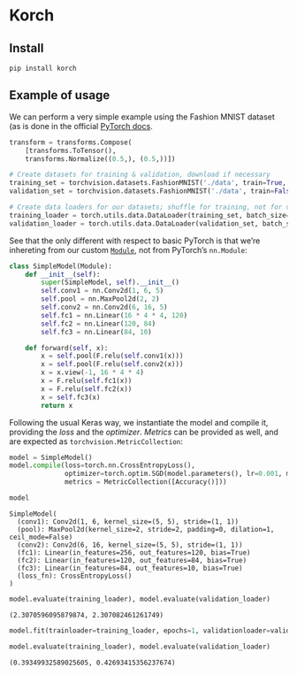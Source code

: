 Korch
================

<!-- WARNING: THIS FILE WAS AUTOGENERATED! DO NOT EDIT! -->

## Install

`pip install korch`

## Example of usage

We can perform a very simple example using the Fashion MNIST dataset (as
is done in the official [PyTorch
docs](https://pytorch.org/tutorials/beginner/introyt/trainingyt.html).

``` python
transform = transforms.Compose(
    [transforms.ToTensor(),
    transforms.Normalize((0.5,), (0.5,))])

# Create datasets for training & validation, download if necessary
training_set = torchvision.datasets.FashionMNIST('./data', train=True, transform=transform, download=True)
validation_set = torchvision.datasets.FashionMNIST('./data', train=False, transform=transform, download=True)

# Create data loaders for our datasets; shuffle for training, not for validation
training_loader = torch.utils.data.DataLoader(training_set, batch_size=4, shuffle=True, num_workers=0)
validation_loader = torch.utils.data.DataLoader(validation_set, batch_size=4, shuffle=False, num_workers=0)
```

See that the only different with respect to basic PyTorch is that we’re
inhereting from our custom
[`Module`](https://Jorgvt.github.io/korch/nn.html#module), not from
PyTorch’s `nn.Module`:

``` python
class SimpleModel(Module):
    def __init__(self):
        super(SimpleModel, self).__init__()
        self.conv1 = nn.Conv2d(1, 6, 5)
        self.pool = nn.MaxPool2d(2, 2)
        self.conv2 = nn.Conv2d(6, 16, 5)
        self.fc1 = nn.Linear(16 * 4 * 4, 120)
        self.fc2 = nn.Linear(120, 84)
        self.fc3 = nn.Linear(84, 10)

    def forward(self, x):
        x = self.pool(F.relu(self.conv1(x)))
        x = self.pool(F.relu(self.conv2(x)))
        x = x.view(-1, 16 * 4 * 4)
        x = F.relu(self.fc1(x))
        x = F.relu(self.fc2(x))
        x = self.fc3(x)
        return x
```

Following the usual Keras way, we instantiate the model and compile it,
providing the *loss* and the *optimizer*. *Metrics* can be provided as
well, and are expected as `torchvision.MetricCollection`:

``` python
model = SimpleModel()
model.compile(loss=torch.nn.CrossEntropyLoss(),
              optimizer=torch.optim.SGD(model.parameters(), lr=0.001, momentum=0.9),
              metrics = MetricCollection([Accuracy()]))
```

``` python
model
```

    SimpleModel(
      (conv1): Conv2d(1, 6, kernel_size=(5, 5), stride=(1, 1))
      (pool): MaxPool2d(kernel_size=2, stride=2, padding=0, dilation=1, ceil_mode=False)
      (conv2): Conv2d(6, 16, kernel_size=(5, 5), stride=(1, 1))
      (fc1): Linear(in_features=256, out_features=120, bias=True)
      (fc2): Linear(in_features=120, out_features=84, bias=True)
      (fc3): Linear(in_features=84, out_features=10, bias=True)
      (loss_fn): CrossEntropyLoss()
    )

``` python
model.evaluate(training_loader), model.evaluate(validation_loader)
```

    (2.3070596095879874, 2.307082461261749)

``` python
model.fit(trainloader=training_loader, epochs=1, validationloader=validation_loader)
```

``` python
model.evaluate(training_loader), model.evaluate(validation_loader)
```

    (0.39349932589025605, 0.42693415356237674)
